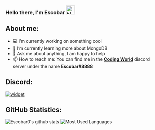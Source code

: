 ### Hello there, I'm Escobar <img src="https://user-images.githubusercontent.com/1303154/88677602-1635ba80-d120-11ea-84d8-d263ba5fc3c0.gif" width="28px" alt="hi">

## **About me:**

- 💻 I’m currently working on something cool
- 🌱 I’m currently learning more about MongoDB
- 💬 Ask me about anything, I am happy to help
- 📫 How to reach me: You can find me in the **[Coding World](https://discord.gg/guuFu2R)** discord server under the name **Escobar#8888**

## **Discord:**

[![widget](https://discord.com/api/guilds/749603936960380969/widget.png?style=banner2)](https://discord.gg/B3dEUgyr)

## **GitHub Statistics:**

![Escobar0's github stats](https://github-readme-stats.vercel.app/api?username=Escobar0&include_all_commits=true&count_private=true&show_icons=true&hide_border=true&bg_color=0d1117&title_color=58a6ff&text_color=8b949e&icon_color=8b949e) ![Most Used Languages](https://github-readme-stats.vercel.app/api/top-langs/?username=Escobar0&layout=compact&hide_border=true&bg_color=0d1117&title_color=58a6ff&text_color=8b949e&icon_color=8b949e)
